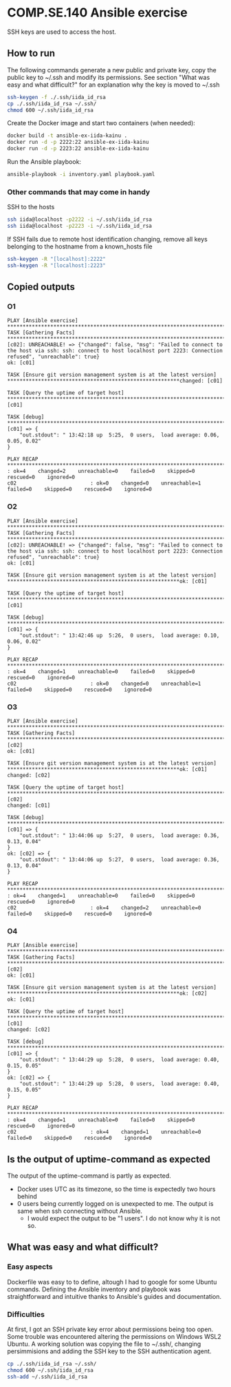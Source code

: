 # COMP.SE.140 Ansible exercise

SSH keys are used to access the host.

## How to run

The following commands generate a new public and private key, copy the public key to ~/.ssh and modify its permissions. See section "What was easy and what difficult?" for an explanation why the key is moved to ~/.ssh

```sh
ssh-keygen -f ./.ssh/iida_id_rsa
cp ./.ssh/iida_id_rsa ~/.ssh/
chmod 600 ~/.ssh/iida_id_rsa
```

Create the Docker image and start two containers (when needed):

```sh
docker build -t ansible-ex-iida-kainu .
docker run -d -p 2222:22 ansible-ex-iida-kainu
docker run -d -p 2223:22 ansible-ex-iida-kainu
```

Run the Ansible playbook:

```sh
ansible-playbook -i inventory.yaml playbook.yaml
```

### Other commands that may come in handy

SSH to the hosts

```sh
ssh iida@localhost -p2222 -i ~/.ssh/iida_id_rsa
ssh iida@localhost -p2223 -i ~/.ssh/iida_id_rsa
```

If SSH fails due to remote host identification changing,
remove all keys belonging to the hostname from a known_hosts file

```sh
ssh-keygen -R "[localhost]:2222"
ssh-keygen -R "[localhost]:2223"
```

## Copied outputs

### O1

```
PLAY [Ansible exercise] *****************************************************************************************************
TASK [Gathering Facts] ******************************************************************************************************fatal: [c02]: UNREACHABLE! => {"changed": false, "msg": "Failed to connect to the host via ssh: ssh: connect to host localhost port 2223: Connection refused", "unreachable": true}
ok: [c01]

TASK [Ensure git version management system is at the latest version] ********************************************************changed: [c01]

TASK [Query the uptime of target host] **************************************************************************************changed: [c01]

TASK [debug] ****************************************************************************************************************ok: [c01] => {
    "out.stdout": " 13:42:18 up  5:25,  0 users,  load average: 0.06, 0.05, 0.02"
}

PLAY RECAP ******************************************************************************************************************c01                        : ok=4    changed=2    unreachable=0    failed=0    skipped=0    rescued=0    ignored=0
c02                        : ok=0    changed=0    unreachable=1    failed=0    skipped=0    rescued=0    ignored=0
```

### O2

```
PLAY [Ansible exercise] *****************************************************************************************************
TASK [Gathering Facts] ******************************************************************************************************fatal: [c02]: UNREACHABLE! => {"changed": false, "msg": "Failed to connect to the host via ssh: ssh: connect to host localhost port 2223: Connection refused", "unreachable": true}
ok: [c01]

TASK [Ensure git version management system is at the latest version] ********************************************************ok: [c01]

TASK [Query the uptime of target host] **************************************************************************************changed: [c01]

TASK [debug] ****************************************************************************************************************ok: [c01] => {
    "out.stdout": " 13:42:46 up  5:26,  0 users,  load average: 0.10, 0.06, 0.02"
}

PLAY RECAP ******************************************************************************************************************c01                        : ok=4    changed=1    unreachable=0    failed=0    skipped=0    rescued=0    ignored=0
c02                        : ok=0    changed=0    unreachable=1    failed=0    skipped=0    rescued=0    ignored=0
```

### O3

```
PLAY [Ansible exercise] *****************************************************************************************************
TASK [Gathering Facts] ******************************************************************************************************ok: [c02]
ok: [c01]

TASK [Ensure git version management system is at the latest version] ********************************************************ok: [c01]
changed: [c02]

TASK [Query the uptime of target host] **************************************************************************************changed: [c02]
changed: [c01]

TASK [debug] ****************************************************************************************************************ok: [c01] => {
    "out.stdout": " 13:44:06 up  5:27,  0 users,  load average: 0.36, 0.13, 0.04"
}
ok: [c02] => {
    "out.stdout": " 13:44:06 up  5:27,  0 users,  load average: 0.36, 0.13, 0.04"
}

PLAY RECAP ******************************************************************************************************************c01                        : ok=4    changed=1    unreachable=0    failed=0    skipped=0    rescued=0    ignored=0
c02                        : ok=4    changed=2    unreachable=0    failed=0    skipped=0    rescued=0    ignored=0
```

### O4

```
PLAY [Ansible exercise] *****************************************************************************************************
TASK [Gathering Facts] ******************************************************************************************************ok: [c02]
ok: [c01]

TASK [Ensure git version management system is at the latest version] ********************************************************ok: [c02]
ok: [c01]

TASK [Query the uptime of target host] **************************************************************************************changed: [c01]
changed: [c02]

TASK [debug] ****************************************************************************************************************ok: [c01] => {
    "out.stdout": " 13:44:29 up  5:28,  0 users,  load average: 0.40, 0.15, 0.05"
}
ok: [c02] => {
    "out.stdout": " 13:44:29 up  5:28,  0 users,  load average: 0.40, 0.15, 0.05"
}

PLAY RECAP ******************************************************************************************************************c01                        : ok=4    changed=1    unreachable=0    failed=0    skipped=0    rescued=0    ignored=0
c02                        : ok=4    changed=1    unreachable=0    failed=0    skipped=0    rescued=0    ignored=0
```

## Is the output of uptime-command as expected

The output of the uptime-command is partly as expected. 
- Docker uses UTC as its timezone, so the time is expectedly two hours behind
- 0 users being currently logged on is unexpected to me. The output is same when ssh connecting without Ansible.
  - I would expect the output to be "1 users". I do not know why it is not so.

## What was easy and what difficult?

### Easy aspects

Dockerfile was easy to to define, altough I had to google for some Ubuntu commands.
Defining the Ansible inventory and playbook was straightforward and intuitive thanks to Ansible's guides and documentation.

### Difficulties

At first, I got an SSH private key error about permissions being too open. Some trouble was encountered altering the permissions on Windows WSL2 Ubuntu. A working solution was copying the file to ~/.ssh/, changing persimmisions and adding the SSH key to the SSH authentication agent.

```sh
cp ./.ssh/iida_id_rsa ~/.ssh/
chmod 600 ~/.ssh/iida_id_rsa
ssh-add ~/.ssh/iida_id_rsa
```
